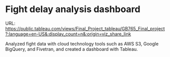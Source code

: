 # Fight delay analysis dashboard

URL: https://public.tableau.com/views/Final_Project_tableau/GB765_Final_project?:language=en-US&:display_count=n&:origin=viz_share_link

Analyzed fight data with cloud technology tools such as AWS S3, Google BigQuery, and Fivetran, and created a dashboard with Tableau.

